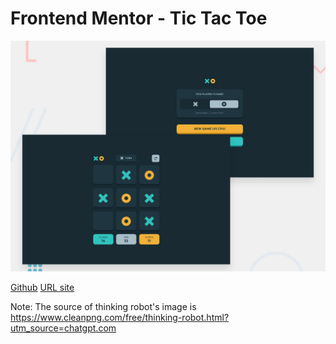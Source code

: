 # Frontend Mentor - Tic Tac Toe

![Design preview for the Tic Tac Toe coding challenge](./preview.jpg)

[Github](https://github.com/barriedirk/frontend-mentor-exercise-21-tic-tac-toe-game)
[URL site](https://barriedirk.github.io/frontend-mentor-exercise-21-tic-tac-toe-game)

Note: 
The source of thinking robot's image is https://www.cleanpng.com/free/thinking-robot.html?utm_source=chatgpt.com